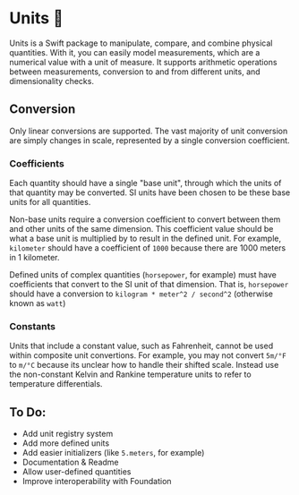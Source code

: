 # Units 📏

Units is a Swift package to manipulate, compare, and combine physical quantities. With it, you can easily model measurements, which 
are a numerical value with a unit of measure. It supports arithmetic operations between measurements, conversion to and from different
units, and dimensionality checks.

## Conversion

Only linear conversions are supported. The vast majority of unit conversion are simply changes in scale, represented by a single
conversion coefficient.

### Coefficients

Each quantity should have a single "base unit", through which the units of that quantity may be converted. SI units have been
chosen to be these base units for all quantities.

Non-base units require a conversion coefficient to convert between them and other units of the same dimension. This coefficient
value should be what a base unit is multiplied by to result in the defined unit. For example, `kilometer` should have a coefficient
of `1000` because there are 1000 meters in 1 kilometer.

Defined units of complex quantities (`horsepower`, for example) must have coefficients that convert to the SI unit of that dimension.
That is, `horsepower` should have a conversion to `kilogram * meter^2 / second^2` (otherwise known as `watt`)

### Constants

Units that include a constant value, such as Fahrenheit, cannot be used within composite unit convertions. For example,
you may not convert `5m/°F` to `m/°C` because its unclear how to handle their shifted scale. Instead use the 
non-constant Kelvin and Rankine temperature units to refer to temperature differentials.

## To Do:

- Add unit registry system
- Add more defined units
- Add easier initializers (like `5.meters`, for example)
- Documentation & Readme
- Allow user-defined quantities
- Improve interoperability with Foundation

